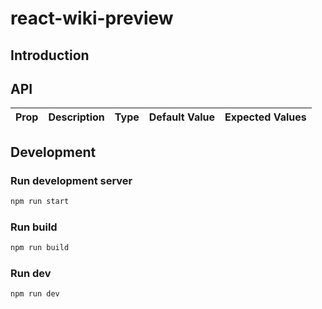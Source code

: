 # react-wiki-preview

## Introduction


## API

| Prop          | Description   | Type  | Default Value | Expected Values |
| ------------- |:-------------|:-----:|:-----|:-----|



## Development

### Run development server
```bash
npm run start
```

### Run build
```bash
npm run build
```

### Run dev
```bash
npm run dev
```

